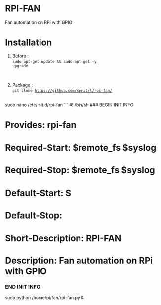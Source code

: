 # RPI-FAN
 Fan automation on RPi with GPIO
 
# Installation
1. Before : <br/>
<code>sudo apt-get update && sudo apt-get -y upgrade</code>
<br/>

2. Package :<br/>
<code>git clone https://github.com/spritrl/rpi-fan/</code>
<br/>
sudo nano /etc/init.d/rpi-fan
```
#! /bin/sh
### BEGIN INIT INFO

# Provides: rpi-fan
# Required-Start: $remote_fs $syslog
# Required-Stop: $remote_fs $syslog
# Default-Start: S
# Default-Stop: 
# Short-Description: RPI-FAN
# Description: Fan automation on RPi with GPIO

### END INIT INFO
sudo python /home/pi/fan/rpi-fan.py &</code>
```
